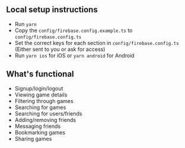 ## Local setup instructions

- Run `yarn`
- Copy the `config/firebase.config.example.ts` to `config/firebase.config.ts`
- Set the correct keys for each section in `config/firebase.config.ts` (Either sent to you or ask for access)
- Run `yarn ios` for iOS or `yarn android` for Android

## What's functional

- Signup/login/logout
- Viewing game details
- Filtering through games
- Searching for games
- Searching for users/friends
- Adding/removing friends
- Messaging friends
- Bookmarking games
- Sharing games
